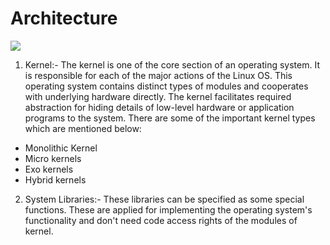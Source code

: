 # Architecture
![](https://github.com/nu11secur1ty/Kernel-and-Types-of-kernels/blob/master/Architecture/architecture-of-linux.png)

1. Kernel:- The kernel is one of the core section of an operating system. It is responsible for each of the major actions of the Linux OS. This operating system contains distinct types of modules and cooperates with underlying hardware directly. The kernel facilitates required abstraction for hiding details of low-level hardware or application programs to the system. There are some of the important kernel types which are mentioned below:

- Monolithic Kernel
- Micro kernels
- Exo kernels
- Hybrid kernels

2. System Libraries:- These libraries can be specified as some special functions. These are applied for implementing the operating system's functionality and don't need code access rights of the modules of kernel.
